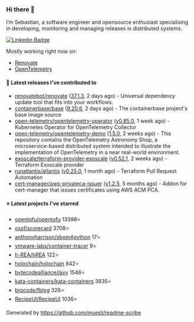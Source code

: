 ### Hi there 👋

I’m Sebastian, a software engineer and opensource enthusiast specialising in developing, monitoring and managing releases in distributed systems.

[![Linkedin Badge](https://img.shields.io/badge/-LinkedIn-blue?style=flat&logo=Linkedin&logoColor=white&link=https://www.linkedin.com/in/sebastian-poxhofer/)](https://www.linkedin.com/in/sebastian-poxhofer/)

Mostly working right now on:
- [Renovate](https://github.com/renovatebot/renovate)
- [OpenTelemetry](https://github.com/open-telemetry)



#### 🚀 Latest releases I've contributed to

- [renovatebot/renovate](https://github.com/renovatebot/renovate) ([37.1.3](https://github.com/renovatebot/renovate/releases/tag/37.1.3), 2 days ago) - Universal dependency update tool that fits into your workflows.
- [containerbase/base](https://github.com/containerbase/base) ([9.20.6](https://github.com/containerbase/base/releases/tag/9.20.6), 2 days ago) - The containerbase project&#39;s base image source
- [open-telemetry/opentelemetry-operator](https://github.com/open-telemetry/opentelemetry-operator) ([v0.85.0](https://github.com/open-telemetry/opentelemetry-operator/releases/tag/v0.85.0), 1 week ago) - Kubernetes Operator for OpenTelemetry Collector
- [open-telemetry/opentelemetry-demo](https://github.com/open-telemetry/opentelemetry-demo) ([1.5.0](https://github.com/open-telemetry/opentelemetry-demo/releases/tag/1.5.0), 2 weeks ago) - This repository contains the OpenTelemetry Astronomy Shop, a microservice-based distributed system intended to illustrate the implementation of OpenTelemetry in a near real-world environment.
- [exoscale/terraform-provider-exoscale](https://github.com/exoscale/terraform-provider-exoscale) ([v0.52.1](https://github.com/exoscale/terraform-provider-exoscale/releases/tag/v0.52.1), 2 weeks ago) - Terraform Exoscale provider
- [runatlantis/atlantis](https://github.com/runatlantis/atlantis) ([v0.25.0](https://github.com/runatlantis/atlantis/releases/tag/v0.25.0), 1 month ago) - Terraform Pull Request Automation
- [cert-manager/aws-privateca-issuer](https://github.com/cert-manager/aws-privateca-issuer) ([v1.2.5](https://github.com/cert-manager/aws-privateca-issuer/releases/tag/v1.2.5), 5 months ago) - Addon for cert-manager that issues certificates using AWS ACM PCA.

#### ⭐ Latest projects I've starred

- [opentofu/opentofu](https://github.com/opentofu/opentofu) 13398⭐
- [ossf/scorecard](https://github.com/ossf/scorecard) 3708⭐
- [anthonyharrison/sbom4python](https://github.com/anthonyharrison/sbom4python) 17⭐
- [vmware-labs/container-tracer](https://github.com/vmware-labs/container-tracer) 9⭐
- [h-REA/hREA](https://github.com/h-REA/hREA) 122⭐
- [holochain/holochain](https://github.com/holochain/holochain) 842⭐
- [bytecodealliance/javy](https://github.com/bytecodealliance/javy) 1546⭐
- [kata-containers/kata-containers](https://github.com/kata-containers/kata-containers) 3835⭐
- [brocode/fblog](https://github.com/brocode/fblog) 326⭐
- [RecipeUI/RecipeUI](https://github.com/RecipeUI/RecipeUI) 1036⭐



Generated by https://github.com/muesli/readme-scribe
